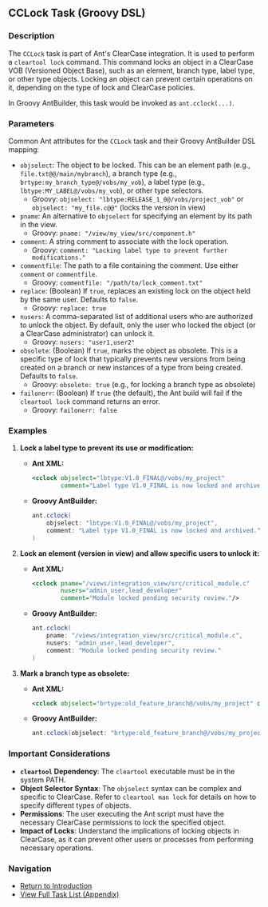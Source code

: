 ## CCLock Task (Groovy DSL)

### Description

The `CCLock` task is part of Ant's ClearCase integration. It is used to perform a `cleartool lock` command. This command locks an object in a ClearCase VOB (Versioned Object Base), such as an element, branch type, label type, or other type objects. Locking an object can prevent certain operations on it, depending on the type of lock and ClearCase policies.

In Groovy AntBuilder, this task would be invoked as `ant.cclock(...)`.

### Parameters

Common Ant attributes for the `CCLock` task and their Groovy AntBuilder DSL mapping:

*   `objselect`: The object to be locked. This can be an element path (e.g., `file.txt@@/main/mybranch`), a branch type (e.g., `brtype:my_branch_type@/vobs/my_vob`), a label type (e.g., `lbtype:MY_LABEL@/vobs/my_vob`), or other type selectors.
    *   Groovy: `objselect: "lbtype:RELEASE_1_0@/vobs/project_vob"` or `objselect: "my_file.c@@"` (locks the version in view)
*   `pname`: An alternative to `objselect` for specifying an element by its path in the view.
    *   Groovy: `pname: "/view/my_view/src/component.h"`
*   `comment`: A string comment to associate with the lock operation.
    *   Groovy: `comment: "Locking label type to prevent further modifications."`
*   `commentfile`: The path to a file containing the comment. Use either `comment` or `commentfile`.
    *   Groovy: `commentfile: "/path/to/lock_comment.txt"`
*   `replace`: (Boolean) If `true`, replaces an existing lock on the object held by the same user. Defaults to `false`.
    *   Groovy: `replace: true`
*   `nusers`: A comma-separated list of additional users who are authorized to unlock the object. By default, only the user who locked the object (or a ClearCase administrator) can unlock it.
    *   Groovy: `nusers: "user1,user2"`
*   `obsolete`: (Boolean) If `true`, marks the object as obsolete. This is a specific type of lock that typically prevents new versions from being created on a branch or new instances of a type from being created. Defaults to `false`.
    *   Groovy: `obsolete: true` (e.g., for locking a branch type as obsolete)
*   `failonerr`: (Boolean) If `true` (the default), the Ant build will fail if the `cleartool lock` command returns an error.
    *   Groovy: `failonerr: false`

### Examples

1.  **Lock a label type to prevent its use or modification:**

    *   **Ant XML:**
        ```xml
        <cclock objselect="lbtype:V1.0_FINAL@/vobs/my_project"
                comment="Label type V1.0_FINAL is now locked and archived."/>
        ```
    *   **Groovy AntBuilder:**
        ```groovy
        ant.cclock(
            objselect: "lbtype:V1.0_FINAL@/vobs/my_project",
            comment: "Label type V1.0_FINAL is now locked and archived."
        )
        ```

2.  **Lock an element (version in view) and allow specific users to unlock it:**

    *   **Ant XML:**
        ```xml
        <cclock pname="/views/integration_view/src/critical_module.c"
                nusers="admin_user,lead_developer"
                comment="Module locked pending security review."/>
        ```
    *   **Groovy AntBuilder:**
        ```groovy
        ant.cclock(
            pname: "/views/integration_view/src/critical_module.c",
            nusers: "admin_user,lead_developer",
            comment: "Module locked pending security review."
        )
        ```

3.  **Mark a branch type as obsolete:**

    *   **Ant XML:**
        ```xml
        <cclock objselect="brtype:old_feature_branch@/vobs/my_project" obsolete="true"/>
        ```
    *   **Groovy AntBuilder:**
        ```groovy
        ant.cclock(objselect: "brtype:old_feature_branch@/vobs/my_project", obsolete: true)
        ```

### Important Considerations

*   **`cleartool` Dependency**: The `cleartool` executable must be in the system PATH.
*   **Object Selector Syntax**: The `objselect` syntax can be complex and specific to ClearCase. Refer to `cleartool man lock` for details on how to specify different types of objects.
*   **Permissions**: The user executing the Ant script must have the necessary ClearCase permissions to lock the specified object.
*   **Impact of Locks**: Understand the implications of locking objects in ClearCase, as it can prevent other users or processes from performing necessary operations.

### Navigation

*   [Return to Introduction](00-Introduction_Groovy_Ant_Manual.md)
*   [View Full Task List (Appendix)](Appendix_A_Ant_XML_to_Groovy_Mapping.md)
